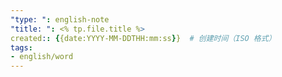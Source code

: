 ```yaml
---
"type: ": english-note
"title: ": <% tp.file.title %>
created:: {{date:YYYY-MM-DDTHH:mm:ss}}  # 创建时间（ISO 格式）
tags:
- english/word
---
```

